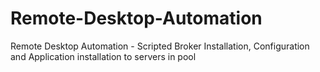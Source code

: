 # Remote-Desktop-Automation
Remote Desktop Automation - Scripted Broker Installation, Configuration and Application installation to servers in pool

